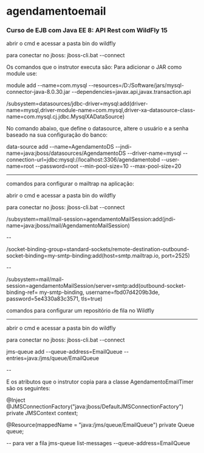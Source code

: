# agendamentoemail
### Curso de EJB com Java EE 8: API Rest com WildFly 15

abrir o cmd e acessar a pasta bin do wildfly

para conectar no jboss:
jboss-cli.bat --connect


Os comandos que o instrutor executa são:
Para adicionar o JAR como module use:

module add --name=com.mysql --resources=/D:/Software/jars/mysql-connector-java-8.0.30.jar --dependencies=javax.api,javax.transaction.api


/subsystem=datasources/jdbc-driver=mysql:add(driver-name=mysql,driver-module-name=com.mysql,driver-xa-datasource-class-name=com.mysql.cj.jdbc.MysqlXADataSource)


No comando abaixo, que define o datasource, altere o usuário e a senha baseado na sua configuração do banco:

data-source add --name=AgendamentoDS --jndi-name=java:jboss/datasources/AgendamentoDS --driver-name=mysql  --connection-url=jdbc:mysql://localhost:3306/agendamentobd --user-name=root --password=root --min-pool-size=10 --max-pool-size=20

*******

comandos para configurar o mailtrap na aplicação:

abrir o cmd e acessar a pasta bin do wildfly

para conectar no jboss:
jboss-cli.bat --connect

/subsystem=mail/mail-session=agendamentoMailSession:add(jndi-name=java:jboss/mail/AgendamentoMailSession)

--

/socket-binding-group=standard-sockets/remote-destination-outbound-socket-binding=my-smtp-binding:add(host=smtp.mailtrap.io, port=2525)

--

/subsystem=mail/mail-session=agendamentoMailSession/server=smtp:add(outbound-socket-binding-ref= my-smtp-binding, username=fbd07d4209b3de, password=5e4330a83c3571, tls=true)



comandos para configurar um repositório de fila no Wildfly

*******

abrir o cmd e acessar a pasta bin do wildfly

para conectar no jboss:
jboss-cli.bat --connect


jms-queue add --queue-address=EmailQueue --entries=java:/jms/queue/EmailQueue

--

E os atributos que o instrutor copia para a classe AgendamentoEmailTimer são os seguintes:

@Inject
@JMSConnectionFactory("java:jboss/DefaultJMSConnectionFactory")
private JMSContext context;



@Resource(mappedName = "java:/jms/queue/EmailQueue")
private Queue queue;

-- para ver a fila
jms-queue list-messages --queue-address=EmailQueue

